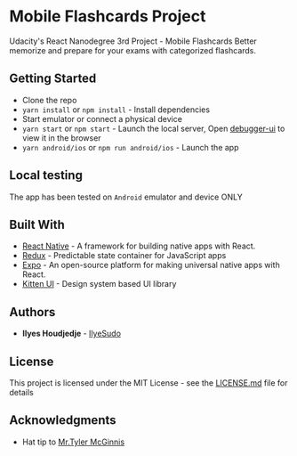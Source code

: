 # Mobile Flashcards Project

Udacity's React Nanodegree 3rd Project - Mobile Flashcards
Better memorize and prepare for your exams with categorized flashcards.

## Getting Started

- Clone the repo
- `yarn install` or `npm install` - Install dependencies
- Start emulator or connect a physical device
- `yarn start` or `npm start` - Launch the local server, Open [debugger-ui](http://localhost:8081/debugger-ui/) to view it in the browser
- `yarn android/ios` or `npm run android/ios` - Launch the app

## Local testing

The app has been tested on `Android` emulator and device ONLY

## Built With

- [React Native](https://www.github.com/facebook/react-native) - A framework for building native apps with React.
- [Redux](https://github.com/reduxjs/redux) - Predictable state container for JavaScript apps
- [Expo](https://www.github.com/expo/expo) - An open-source platform for making universal native apps with React.
- [Kitten UI](https://akveo.github.io/react-native-ui-kitten/) - Design system based UI library

## Authors

- **Ilyes Houdjedje** - [IlyeSudo](https://ilyesudo.github.io)

## License

This project is licensed under the MIT License - see the [LICENSE.md](LICENSE.md) file for details

## Acknowledgments

- Hat tip to [Mr.Tyler McGinnis](https://twitter.com/tylermcginn)
